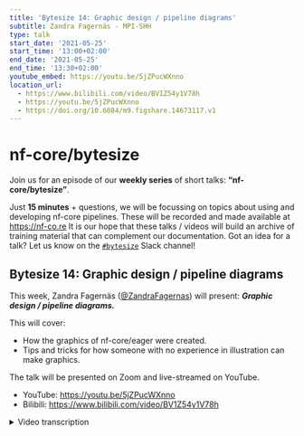 ```yaml
---
title: 'Bytesize 14: Graphic design / pipeline diagrams'
subtitle: Zandra Fagernäs - MPI-SHH
type: talk
start_date: '2021-05-25'
start_time: '13:00+02:00'
end_date: '2021-05-25'
end_time: '13:30+02:00'
youtube_embed: https://youtu.be/5jZPucWXnno
location_url:
  - https://www.bilibili.com/video/BV1Z54y1V78h
  - https://youtu.be/5jZPucWXnno
  - https://doi.org/10.6084/m9.figshare.14673117.v1
---
```


# nf-core/bytesize

Join us for an episode of our **weekly series** of short talks: **“nf-core/bytesize”**.

Just **15 minutes** + questions, we will be focussing on topics about using and developing nf-core pipelines.
These will be recorded and made available at <https://nf-co.re>
It is our hope that these talks / videos will build an archive of training material that can complement our documentation.
Got an idea for a talk? Let us know on the [`#bytesize`](https://nfcore.slack.com/channels/bytesize) Slack channel!

## Bytesize 14: Graphic design / pipeline diagrams

This week, Zandra Fagernäs ([@ZandraFagernas](http://github.com/ZandraFagernas/)) will present: _**Graphic design / pipeline diagrams.**_

This will cover:

- How the graphics of nf-core/eager were created.
- Tips and tricks for how someone with no experience in illustration can make graphics.

The talk will be presented on Zoom and live-streamed on YouTube.

- YouTube: <https://youtu.be/5jZPucWXnno>
- Bilibili: <https://www.bilibili.com/video/BV1Z54y1V78h>

<details markdown="1"><summary>Video transcription</summary>
:::note
The content has been edited to make it reader-friendly
:::

[0:40](https://youtu.be/5jZPucWXnno?list=PL3xpfTVZLcNiSvvPWORbO32S1WDJqKp1e&t=40) I would like to begin by thanking the organisers for inviting me to give this talk. I will be going through what we did for the nf-core/eager pipeline and why we made the specific choices that we did.

[1:01](https://youtu.be/5jZPucWXnno?list=PL3xpfTVZLcNiSvvPWORbO32S1WDJqKp1e&t=64) I’m a PhD student at the Max Planck Institue for the Science of Human History (MPI-SHH), and I work with biomolecules in archaeological dental calculus. So I’m basically an end-user of the pipelines on nf-core. The reason I’m here is because I made the graphics for the `nf-core/eager` pipeline.

[1:30](https://youtu.be/5jZPucWXnno?list=PL3xpfTVZLcNiSvvPWORbO32S1WDJqKp1e&t=90) But if I’m not an illustrator, then how am I qualified to do this? Well, I took a two-hour class in illustration around four years ago, which resulted in a [colouring book](http://christinawarinner.com/outreach/children/adventures-in-archaeological-science/).

[1:47](https://youtu.be/5jZPucWXnno?list=PL3xpfTVZLcNiSvvPWORbO32S1WDJqKp1e&t=107) My mom and my grandma are really good illustrators. I’m not an artist at all, but maybe art is in my blood.

[1:57](https://youtu.be/5jZPucWXnno?list=PL3xpfTVZLcNiSvvPWORbO32S1WDJqKp1e&t=117) I also have a Twitter page about what it’s like to work in an ancient biomolecules lab, where I have these illustrations that around seven other people find funny.

[2:10](https://youtu.be/5jZPucWXnno?list=PL3xpfTVZLcNiSvvPWORbO32S1WDJqKp1e&t=130) I guess the main reason I got involved in the illustrations for eager was that I shared an office with James Fellows Yates (@jfy133) at the time, and James is one of the main driving forces behind `nf-core/eager`.

[2:26](https://youtu.be/5jZPucWXnno?list=PL3xpfTVZLcNiSvvPWORbO32S1WDJqKp1e&t=146) So why did we choose to do the different graphics for `nf-core/eager`? Well I can tell you as an end user who is more comfortable in the lab, I think software documentation can be a little boring to read, especially if they are just long `README` files. I would likely just stop reading them after the second paragraph. These sorts of text files can also be very intimidating for a first-time user, and large pipelines like eager can be really hard to comprehend since they can have many different components.

[3:11](https://youtu.be/5jZPucWXnno?list=PL3xpfTVZLcNiSvvPWORbO32S1WDJqKp1e&t=191) This is why the developers of `nf-core/eager` got me involved in creating illustrations for the documentation.

[3:26](https://youtu.be/5jZPucWXnno?list=PL3xpfTVZLcNiSvvPWORbO32S1WDJqKp1e&t=205) James and I largely worked together. He would send me sketches like this one here, covering what he would like to have in the figure. Then I would spend around half an hour trying to decipher James’ handwriting, and looking at the actual figures that are outputs of `nf-core/eager`. I would then create a cutesy figure. I think our strength here was that James, who was very involved in writing the pipeline knew all the information that was required in the figure, and I was more focussed on illustrating those clearly.

[4:39](https://youtu.be/5jZPucWXnno?list=PL3xpfTVZLcNiSvvPWORbO32S1WDJqKp1e&t=279) So for nf-core/eager, we decided to make two types of figures. The ones I will go through first serve to explain results, and the second ones are different sorts of pipeline diagrams.

[4:56](https://youtu.be/5jZPucWXnno?list=PL3xpfTVZLcNiSvvPWORbO32S1WDJqKp1e&t=296) So for the figures in the documentation for `nf-core/eager`, I’m showing you an example of a figure that we have in our manuscript where panel “A” is the actual output from FastQC and panel “B” is the adaptation that we have made. We wanted to make them simple and easy to follow, so we removed a lot of information that was unnecessary for a representative illustration. We also wanted to make them more visually appealing through the use of slightly brighter colours, font types, and soft contours. But we also wanted to make them informative yet accessible, and encourage new users to try using the pipeline on their own. All these figures are available for use under a CC-BY licence, meaning that people can adapt them and use them for their own purposes as well.

[6:12](https://youtu.be/5jZPucWXnno?list=PL3xpfTVZLcNiSvvPWORbO32S1WDJqKp1e&t=372) Then the second part is different pipeline diagrams, and what I’ve shown here is the main overview of the `nf-core/eager` pipeline. We wanted to make it simple and informative, and to be both self-explanatory and complement the documentation. So we have the different inputs marked by these different icons in square boxes to differentiate them from the pipeline elements, and the same with the outputs. We group the different elements of the pipelines in blocks in a way that is easy to follow for individuals running ancient DNA analysis. You can clearly see what happens after you provide your fastq file as an input; the different steps and choices you have at each step etc. The colours here indicate new additions to steps in the pipeline.

[7:23](https://youtu.be/5jZPucWXnno?list=PL3xpfTVZLcNiSvvPWORbO32S1WDJqKp1e&t=443) I’d like to add here that I did not make these from scratch. James mentioned that he liked the pipeline diagram from Sarek, so I took a look and thought he was right. So we picked out elements that we liked, and this is what I suggest that everyone who wants to start making a pipeline diagram does. Just search for some on the internet, and remember that you don’t need to reinvent the wheel. You can just pick out things that you like and things you don’t from existing diagrams, and adapt them to make your own.

[8:02](https://youtu.be/5jZPucWXnno?list=PL3xpfTVZLcNiSvvPWORbO32S1WDJqKp1e&t=482) I use Inkscape to make my diagrams, mainly because it is free and because it is intuitive. It doesn’t take long to learn to use and it has a strong online community that makes it easy to troubleshoot or ask for help. You can just search for solutions to a problem on the internet, and there are lots of online tutorials and DIY blog posts, which are helpful.

[8:47](https://youtu.be/5jZPucWXnno?list=PL3xpfTVZLcNiSvvPWORbO32S1WDJqKp1e&t=527) I also wanted to mention colour schemes. I understand that these are often quite hard to pick. My suggestion is to keep it as simple as possible. I personally think that two-colour schemes are sufficient. For nf-core illustrations, just pick the codes from the logo, as you will likely be using the logo in your figure anyway. So if you pick the same colour scheme, you won’t be increasing the number of colours that you use.

[9:28](https://youtu.be/5jZPucWXnno?list=PL3xpfTVZLcNiSvvPWORbO32S1WDJqKp1e&t=568) To illustrate the effects of using too many colours, take a look at this image here. I’ve used the colours from the `nf-core/eager` logo here, but I’ve also chosen to use blue to represent parts of the old pipeline, yellow to represent the different inputs, and the arrows in red. I think that makes it harder to focus and runs the risk of making it inaccessible to some users of the pipeline.

[9:58](https://youtu.be/5jZPucWXnno?list=PL3xpfTVZLcNiSvvPWORbO32S1WDJqKp1e&t=598) If you’re wondering how to figure out if colours work well together, try and search for different colour schemes on the internet - there are tons of them - and pick out ones that are also accessible for users with colour-blindness.

[10:31](https://youtu.be/5jZPucWXnno?list=PL3xpfTVZLcNiSvvPWORbO32S1WDJqKp1e&t=631) Finally, I want to mention that you are not alone in this. We have definitely relied a lot on the community to get feedback and inspiration for our figures. So at the [link](https://nf-co.re/docs/contributing/design_guidelines), you can find the nf-core logo, so you don’t need to cut it out from elsewhere, you can find the font-type that is used, and even the colours that are generally used. You can also find examples of previous pipelines and previous figures, icons for the different components such as fastq and psv icons that I used earlier. You can also always ask questions in `#graphics` on Slack. It is full of people who are happy to provide feedback on figures.

[11:19](https://youtu.be/5jZPucWXnno?list=PL3xpfTVZLcNiSvvPWORbO32S1WDJqKp1e&t=679) Thanks everyone. I have hopefully showed you that anyone can get started with illustrating and that one needn’t be a professional designer or an illustrator to make these sorts of diagrams.

</details>
